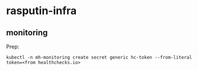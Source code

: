 # rasputin-infra

## monitoring

Prep:

    kubectl -n mh-monitoring create secret generic hc-token --from-literal token=<from healthchecks.io>
